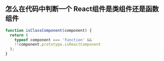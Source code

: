 ## 怎么在代码中判断一个 React组件是类组件还是函数组件
```javascript
function isClassComponent(component) {
  return (
    typeof component === 'function' &&
    !!component.prototype.isReactComponent
  );
}
```